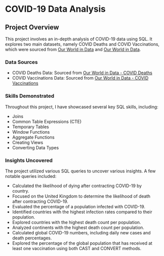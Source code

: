 # COVID-19 Data Analysis

## Project Overview

This project involves an in-depth analysis of COVID-19 data using SQL. It explores two main datasets, namely COVID Deaths and COVID Vaccinations, which were sourced from [Our World in Data](https://ourworldindata.org/covid-deaths) and [Our World in Data](https://ourworldindata.org/covid-vaccinations). 

### Data Sources

- COVID Deaths Data: Sourced from [Our World in Data - COVID Deaths](https://ourworldindata.org/covid-deaths)
- COVID Vaccinations Data: Sourced from [Our World in Data - COVID Vaccinations](https://ourworldindata.org/covid-vaccinations)

### Skills Demonstrated

Throughout this project, I have showcased several key SQL skills, including:

- Joins
- Common Table Expressions (CTE)
- Temporary Tables
- Window Functions
- Aggregate Functions
- Creating Views
- Converting Data Types

### Insights Uncovered
The project utilized various SQL queries to uncover various insights. A few notable queries included:

- Calculated the likelihood of dying after contracting COVID-19 by country.
- Focused on the United Kingdom to determine the likelihood of death after contracting COVID-19.
- Evaluated the percentage of a population infected with COVID-19.
- Identified countries with the highest infection rates compared to their population.
- Explored countries with the highest death count per population.
- Analyzed continents with the highest death count per population.
- Calculated global COVID-19 numbers, including daily new cases and death percentages.
- Explored the percentage of the global population that has received at least one vaccination using both CAST and CONVERT methods.
